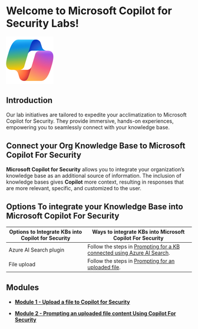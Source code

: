 # Welcome to Microsoft Copilot for Security Labs!

![Security CoPilot Logo](https://github.com/Azure/Copilot-For-Security/blob/main/Images/ic_fluent_copilot_64_64%402x.png)

## Introduction

Our lab initiatives are tailored to expedite your acclimatization to Microsoft Copilot for Security. They provide immersive, hands-on experiences, empowering you to seamlessly connect with your knowledge base.

## Connect your Org Knowledge Base to Microsoft Copilot For Security 

**Microsoft Copilot for Security** allows you to integrate your organization’s knowledge base as an additional source of information. The inclusion of knowledge bases gives **Copilot** more context, resulting in responses that are more relevant, specific, and customized to the user.

## Options To integrate your Knowledge Base into Microsoft Copilot For Security

| Options to Integrate KBs into Copilot for Security | Ways to integrate KBs into Microsoft Copilot For Security                                                                                                     |
|----------------------------------------------------|-----------------------------------------------------------------------------------------------------------------|
| Azure AI Search plugin                 | Follow the steps in [Prompting for a KB connected using Azure AI Search](https://learn.microsoft.com/en-us/security-copilot/connect-org-kb#prompting-for-a-knowledge-base-connected-using-azure-ai-search).    |
| File upload                                        | Follow the steps in [Prompting for an uploaded file](https://learn.microsoft.com/en-us/security-copilot/upload-file).    |

## Modules

- [**Module 1 - Upload a file to Copilot for Security**](https://github.com/Azure/Copilot-For-Security/tree/main/Technical%20Workshops/Knowledge%20base%20Workshop/Module%201-%20Upload%20a%20file%20to%20Copilot%20for%20Security%20KB%20workshop)

- [**Module 2 - Prompting an uploaded file content Using Copilot For Security**](https://github.com/Azure/Copilot-For-Security/tree/main/Technical%20Workshops/Knowledge%20base%20Workshop/Module%202-%20Prompting%20an%20uploaded%20file%20content%20Using%20Copilot%20For%20Security)

